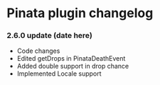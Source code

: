 # Pinata plugin changelog

### 2.6.0 update (date here)
* Code changes
* Edited getDrops in PinataDeathEvent
* Added double support in drop chance
* Implemented Locale support